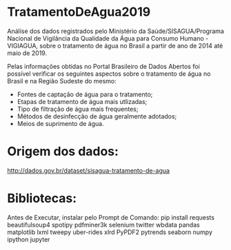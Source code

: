 # TratamentoDeAgua2019

  Análise dos dados registrados pelo Ministério da Saúde/SISAGUA/Programa Nacional de Vigilância da Qualidade da Água para Consumo Humano - VIGIAGUA, sobre o tratamento de água no Brasil a partir de ano de 2014 até maio de 2019.

  Pelas informações obtidas no Portal Brasileiro de Dados Abertos foi possível verificar os seguintes aspectos sobre o tratamento de água no Brasil e na Região Sudeste do mesmo:
  - Fontes de captação de água para o tratamento; 
  - Etapas de tratamento de água mais utlizadas;
  - Tipo de filtração de água mais frequentes;
  - Métodos de desinfecção de água geralmente adotados;
  - Meios de suprimento de água.
  
# Origem dos dados: 
http://dados.gov.br/dataset/sisagua-tratamento-de-agua

# Bibliotecas: 
  Antes de Executar, instalar pelo Prompt de Comando:
pip install requests beautifulsoup4 spotipy pdfminer3k selenium twitter wbdata pandas matplotlib lxml tweepy uber-rides xlrd PyPDF2 pytrends seaborn numpy ipython jupyter


